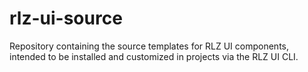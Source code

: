 # rlz-ui-source
Repository containing the source templates for RLZ UI components, intended to be installed and customized in projects via the RLZ UI CLI.
